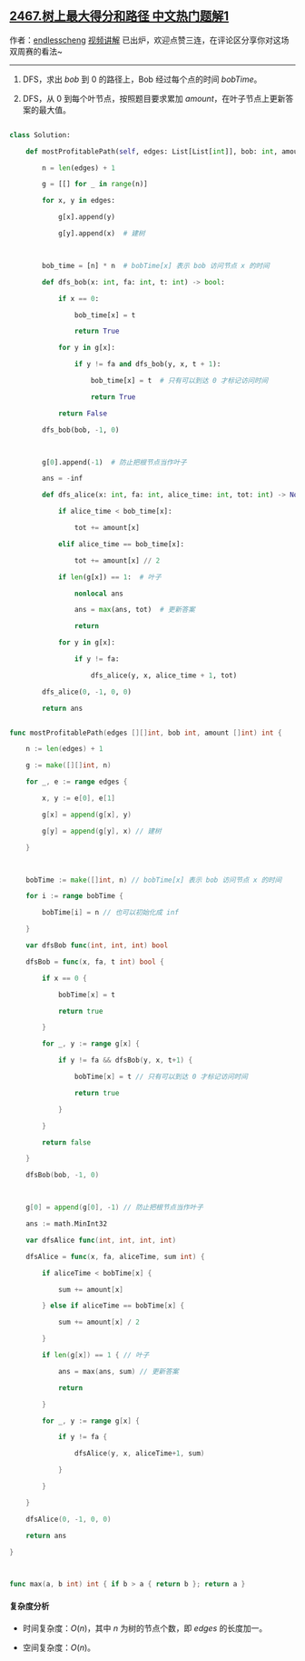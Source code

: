 ## [2467.树上最大得分和路径 中文热门题解1](https://leetcode.cn/problems/most-profitable-path-in-a-tree/solutions/100000/liang-bian-dfs-by-endlesscheng-da7j)

作者：[endlesscheng](https://leetcode.cn/u/endlesscheng)
[视频讲解](https://www.bilibili.com/video/BV1gd4y1b7qj) 已出炉，欢迎点赞三连，在评论区分享你对这场双周赛的看法~

---

1. DFS，求出 $\textit{bob}$ 到 $0$ 的路径上，Bob 经过每个点的时间 $\textit{bobTime}$。
2. DFS，从 $0$ 到每个叶节点，按照题目要求累加 $\textit{amount}$，在叶子节点上更新答案的最大值。

```py [sol1-Python3]
class Solution:
    def mostProfitablePath(self, edges: List[List[int]], bob: int, amount: List[int]) -> int:
        n = len(edges) + 1
        g = [[] for _ in range(n)]
        for x, y in edges:
            g[x].append(y)
            g[y].append(x)  # 建树

        bob_time = [n] * n  # bobTime[x] 表示 bob 访问节点 x 的时间
        def dfs_bob(x: int, fa: int, t: int) -> bool:
            if x == 0:
                bob_time[x] = t
                return True
            for y in g[x]:
                if y != fa and dfs_bob(y, x, t + 1):
                    bob_time[x] = t  # 只有可以到达 0 才标记访问时间
                    return True
            return False
        dfs_bob(bob, -1, 0)

        g[0].append(-1)  # 防止把根节点当作叶子
        ans = -inf
        def dfs_alice(x: int, fa: int, alice_time: int, tot: int) -> None:
            if alice_time < bob_time[x]:
                tot += amount[x]
            elif alice_time == bob_time[x]:
                tot += amount[x] // 2
            if len(g[x]) == 1:  # 叶子
                nonlocal ans
                ans = max(ans, tot)  # 更新答案
                return
            for y in g[x]:
                if y != fa:
                    dfs_alice(y, x, alice_time + 1, tot)
        dfs_alice(0, -1, 0, 0)
        return ans
```

```go [sol1-Go]
func mostProfitablePath(edges [][]int, bob int, amount []int) int {
	n := len(edges) + 1
	g := make([][]int, n)
	for _, e := range edges {
		x, y := e[0], e[1]
		g[x] = append(g[x], y)
		g[y] = append(g[y], x) // 建树
	}

	bobTime := make([]int, n) // bobTime[x] 表示 bob 访问节点 x 的时间
	for i := range bobTime {
		bobTime[i] = n // 也可以初始化成 inf
	}
	var dfsBob func(int, int, int) bool
	dfsBob = func(x, fa, t int) bool {
		if x == 0 {
			bobTime[x] = t
			return true
		}
		for _, y := range g[x] {
			if y != fa && dfsBob(y, x, t+1) {
				bobTime[x] = t // 只有可以到达 0 才标记访问时间
				return true
			}
		}
		return false
	}
	dfsBob(bob, -1, 0)

	g[0] = append(g[0], -1) // 防止把根节点当作叶子
	ans := math.MinInt32
	var dfsAlice func(int, int, int, int)
	dfsAlice = func(x, fa, aliceTime, sum int) {
		if aliceTime < bobTime[x] {
			sum += amount[x]
		} else if aliceTime == bobTime[x] {
			sum += amount[x] / 2
		}
		if len(g[x]) == 1 { // 叶子
			ans = max(ans, sum) // 更新答案
			return
		}
		for _, y := range g[x] {
			if y != fa {
				dfsAlice(y, x, aliceTime+1, sum)
			}
		}
	}
	dfsAlice(0, -1, 0, 0)
	return ans
}

func max(a, b int) int { if b > a { return b }; return a }
```

#### 复杂度分析

- 时间复杂度：$O(n)$，其中 $n$ 为树的节点个数，即 $\textit{edges}$ 的长度加一。
- 空间复杂度：$O(n)$。
